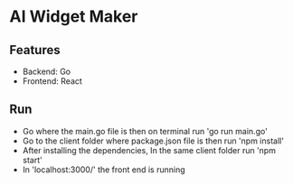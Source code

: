 # AI Widget Maker

## Features

- Backend: Go
- Frontend: React

## Run

- Go where the main.go file is then on terminal run 'go run main.go'
- Go to the client folder where package.json file is then run 'npm install'
- After installing the dependencies, In the same client folder run 'npm start'
- In 'localhost:3000/' the front end is running
